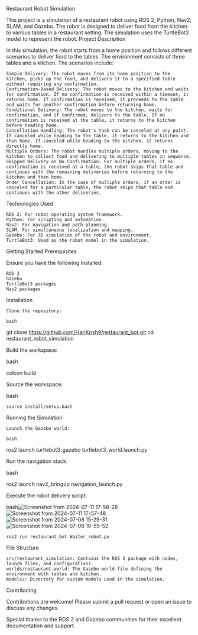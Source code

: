 Restaurant Robot Simulation

This project is a simulation of a restaurant robot using ROS 2, Python, Nav2, SLAM, and Gazebo. The robot is designed to deliver food from the kitchen to various tables in a restaurant setting. The simulation uses the TurtleBot3 model to represent the robot.
Project Description

In this simulation, the robot starts from a home position and follows different scenarios to deliver food to the tables. The environment consists of three tables and a kitchen. The scenarios include:

    Simple Delivery: The robot moves from its home position to the kitchen, picks up the food, and delivers it to a specified table without requiring any confirmation.
    Confirmation-Based Delivery: The robot moves to the kitchen and waits for confirmation. If no confirmation is received within a timeout, it returns home. If confirmation is received, it proceeds to the table and waits for another confirmation before returning home.
    Conditional Delivery: The robot moves to the kitchen, waits for confirmation, and if confirmed, delivers to the table. If no confirmation is received at the table, it returns to the kitchen before heading home.
    Cancellation Handling: The robot's task can be canceled at any point. If canceled while heading to the table, it returns to the kitchen and then home. If canceled while heading to the kitchen, it returns directly home.
    Multiple Orders: The robot handles multiple orders, moving to the kitchen to collect food and delivering to multiple tables in sequence.
    Skipped Delivery on No Confirmation: For multiple orders, if no confirmation is received at a table, the robot skips that table and continues with the remaining deliveries before returning to the kitchen and then home.
    Order Cancellation: In the case of multiple orders, if an order is canceled for a particular table, the robot skips that table and continues with the other deliveries.

Technologies Used

    ROS 2: For robot operating system framework.
    Python: For scripting and automation.
    Nav2: For navigation and path planning.
    SLAM: For simultaneous localization and mapping.
    Gazebo: For 3D simulation of the robot and environment.
    TurtleBot3: Used as the robot model in the simulation.

Getting Started
Prerequisites

Ensure you have the following installed:

    ROS 2
    Gazebo
    TurtleBot3 packages
    Nav2 packages

Installation

    Clone the repository:

    bash

git clone https://github.com/HariKrish9/restaurant_bot.git
cd restaurant_robot_simulation

Build the workspace:

bash

colcon build

Source the workspace:

bash

    source install/setup.bash

Running the Simulation

    Launch the Gazebo world:

    bash

ros2 launch turtlebot3_gazebo turtlebot3_world.launch.py 

Run the navigation stack:

bash

ros2 launch nav2_bringup navigation_launch.py

Execute the robot delivery script:

bash![Screenshot from 2024-07-11 17-58-28](https://github.com/user-attachments/assets/bae2c088-54e4-49b8-8908-7d31f859fc77)
![Screenshot from 2024-07-11 17-57-48](https://github.com/user-attachments/assets/69b8953b-21b0-4e3c-a564-4803e1edb3ee)
![Screenshot from 2024-07-08 15-29-31](https://github.com/user-attachments/assets/9b613e6e-96f3-44c3-bcc6-a52805c48794)
![Screenshot from 2024-07-08 10-55-52](https://github.com/user-attachments/assets/3b97c202-ab9d-4445-96fe-ba2d89c90950)


    ros2 run restaurant_bot Waiter_robot.py

File Structure

    src/restaurant_simulation: Contains the ROS 2 package with nodes, launch files, and configurations.
    worlds/restaurant.world: The Gazebo world file defining the environment with tables and kitchen.
    models/: Directory for custom models used in the simulation.

Contributing

Contributions are welcome! Please submit a pull request or open an issue to discuss any changes.

Special thanks to the ROS 2 and Gazebo communities for their excellent documentation and support.
